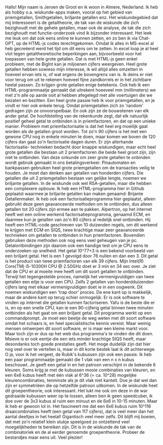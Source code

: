 Hallo! Mijn naam is Jeroen de Groot en ik woon in Almere, Nederland. Ik heb als hobby o.a. wiskunde-apps maken, vooral op het gebied van priemgetallen, Smithgetallen, briljante getallen enz.
Het wiskundegebied dat mij interesseert is de getaltheorie, de tak van de wiskunde die zich bezighoudt met de gehele getallen, maar ook de analyse, de tak die zich bezighoudt met functie-onderzoek vind ik bijzonder interessant. 
Het leek me leuk om dat ook eens online te kunnen zetten, en zo ben ik via Chat-GPT, op de HTML-js codes terechtgekomen. Omdat ik alles in MS-excel al heb gecreëerd werd het tijd om dit eens om te zetten. 
In excel loop je al heel vlot tegen getaltheoretische beperkingen aan, bijvoorbeeld voor het toepassen van hele grote getallen. Dat is met HTML-js geen enkel probleem, met de BigInt kan je miljoenen cijfers weergeven.
Heel grote getallen hebben sowieso mijn interesse, ik wil altijd alles omzetten in hoeveel ervan iets is, of wat ergens de bovengrens van is. Ik deins er niet voor terug om uit te rekenen hoeveel fijne zandkorrels
er in het zichtbare heelal passen. Zo krijgen grote getallen enige betekenis. Ook heb ik een HTML-programmaatje gemaakt dat uitrekent hoeeveel mm (millimeters) we met z'n alle op aarde ooit al hebben afegelegd met alle 
voertuigen die we bezaten en bezitten. 
Een heel grote passie heb ik voor priemgetallen, en je vindt er hier ook enkele terug. Omdat priemgetallen zich zo 'random' gedragen zijn ze onvoorspelbaar. En ook zijn ze de bouwstenen van elk ander getal.
De hoofdstelling van de rekenkunde zegt, dat elk natuurlijk positief geheel getal te ontbinden is in priemfactoren, en dat op een unieke manier. Probleem met priemfactorisatie is dat het heel erg moeilijk gaat worden als 
de getallen groot worden. Tot zo'n 90 cijfers is het met een gewone CPU nog in enkele minuten te doen, maar komen we boven de 120 cijfers dan gaat zo'n factorisatie dagen duren. Er zijn allerhande factorisatie-
technieken bedacht door knappe wiskundigen, maar echt heel grote getallen die bestaan uit 2 priemfactoren die beide heel groot zijn, zijn niet te ontbinden. Van deze onkunde om zeer grote getallen te onbinden
wordt gebruik gemaakt in ons betalingsverkeer. Pinautomaten en bankpassen gebruiken heel grote priemgetallen om de transacties veilig te houden. Je moet dan denken aan getallen van honderden cijfers. Die getallen die
uit 2 priemgetallen bestaan van gelijke lengte, noemen we briljante getallen. In de wiskunde ook wel RSA-getallen, maar die hebben een complexere opbouw. Ik heb een HTML-programma hier in Github geplaatst waarmee je
briljante getallen kan maken genaamd: Brijante Getallenmaker. Ik heb ook een factorisatieprogramma hier geplaatst, alleen gebruikt deze geen geavanceerde methoden om te ontbinden, dus alleen getallen tot 20 cijfers 
zijn ermee aan te pakken. Alpertron, op het internet heeft wel een online werkend factorisatieprogramma, genaamd ECM, en daarmee kun je getallen van zo'n 80 cijfers al redelijk snel ontbinden. Hij heeft een HTML-code 
geschreven van 10 duizenden regels, om dit werkend te krijgen met ECM en SIQS, twee krachtige maar zeer geavanceerde technieken om getallen te ontbinden in hun priemfactoren. Bovendien gebruiken deze methoden ook
nog eens veel geheugen van je pc. Getalontbindingen zijn daarom ook een handige test om je CPU eens te onderzoeken op snelheid. Het getal 10^77+3 is een bekend voorbeeld van een briljant getal. Het is een 1 gevolgd 
door 76 nullen en dan een 3. Dit getal is het product van twee priemfactoren van elk 39 cijfers. Mijn Intel(R) Core(TM) i5-10300H CPU @ 2.50GHz doet er 3 min en 34 sec over. Je ziet dat de CPU er al moeite mee 
heeft om dit soort getallen te ontbinden. Terwijl het tegengestelde proces, namelijk het vermenigvuldigen van twee getallen een eitje is voor een CPU. Zelfs 2 getallen van honderdduizenden cijfers lang met elkaar
vermenigvuldigen doet ie in een oogwenk. Dit noemen wiskundigen een 'trap door' proces. De ene kant op is makkelijk, maar de andere kant op terug schier onmogelijk. Er is ook software te vinden op internet die 
getallen kunnen factoriseren. Yafu is de beste die er is, en op een snelle CPU, kan ie een 90-cijferig getal binnen twee minuten ontbinden als het gaat om een briljant getal. Dit programma werkt op een commandprompt.
Je moet een beetje de weg weten met dit soort software omdat het schaars is, en heel specialistische kennis vereist. Maar weinig mensen ontwerpen dit soort software, er is maar een kleine markt voor. Maar
toch zijn er dus op het web dus programma's te vinden die dit doen. Msieve is er ook eentje die een iets minder krachtige SIQS heeft, maar desondanks toch goede prestaties geeft. 
Het moge duidelijk zijn dat hier nog veel over te vertellen is, maar in dit korte bestek laat ik dit achterwege. 
O ja, voor ik het vergeet, de Rubik's kubussen zijn ook een passie. Ik heb een paar programmaatje gemaakt die 1 vlak van een n x n kubus beschouwt. Je geeft een getal in en het patroon verschijnt in de bekende 6
kleuren. Soms krijg je met de kubussen mooie combinaties van kleuren, en een 6x6 kubus heeft met één vlak al 6^36 (= ca. 10^28) mogelijke kleurencombinaties, tenminste als je dit vlak niet kantelt. Doe je dat 
wel dan zijn er symmetriëen die op hetzelfde patroon uitkomen. In de wiskunde heet dit groepentheorie, ook interessant. Het lukt me ook om deze in de war gedraaide kubussen weer op te lossen, alleen ben ik geen
speedcuber, ik doe over de 3x3 kubus al ruim een minuut en de 6x6 in 10-15 minuten. Maar ik heb er gewoon lol in. Het fascineert me dat een 6x6 kubus ruim 10^116 draaicombinaties heeft (een getal van 117 cijfers), 
dat is veel meer dan het aantal deeltjes in het heelal! Gigantisch veel meer zelfs. Dit blijft mij boeien, dat met zo'n relatief klein stukje speelgoed zo ontzettend veel moegelijkheden te bereiken zijn.
Dit is in de wiskunde de tak van de combinatoriek en de al eerder genoemde groepentheorie.
Probeer de bestandjes maar eens uit. Veel plezier!
